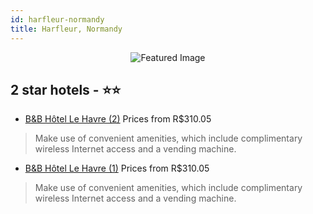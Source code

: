 ```yaml
---
id: harfleur-normandy
title: Harfleur, Normandy
---
```


<center><img src="https://i.travelapi.com/hotels/12000000/11570000/11564800/11564734/97aff8cf_z.jpg" alt="Featured Image" /></center>


##  2 star hotels - ⭐️⭐️

-    [B&B Hôtel Le Havre (2)](https://us.hurb.com/hotels/harfleur/b-b-hotel-le-havre-2-JNP-JP586782?cmp=18055) Prices from R$310.05
   > Make use of convenient amenities, which include complimentary wireless Internet access and a vending machine.
-    [B&B Hôtel Le Havre (1)](https://us.hurb.com/hotels/harfleur/b-b-hotel-le-havre-1-JNP-JP623091?cmp=18055) Prices from R$310.05
   > Make use of convenient amenities, which include complimentary wireless Internet access and a vending machine.

